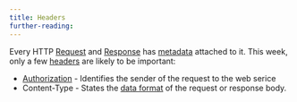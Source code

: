 ```yaml
---
title: Headers
further-reading:
---
```

Every HTTP [Request](/request) and [Response](/response) has [metadata](/metadata) attached to it. This week, only a few [headers](https://en.wikipedia.org/wiki/List_of_HTTP_headers#Request_Headers) are likely to be important:

* [Authorization](/authorization) - Identifies the sender of the request to the web serice
* Content-Type - States the [data format](/data-format) of the request or response body.
